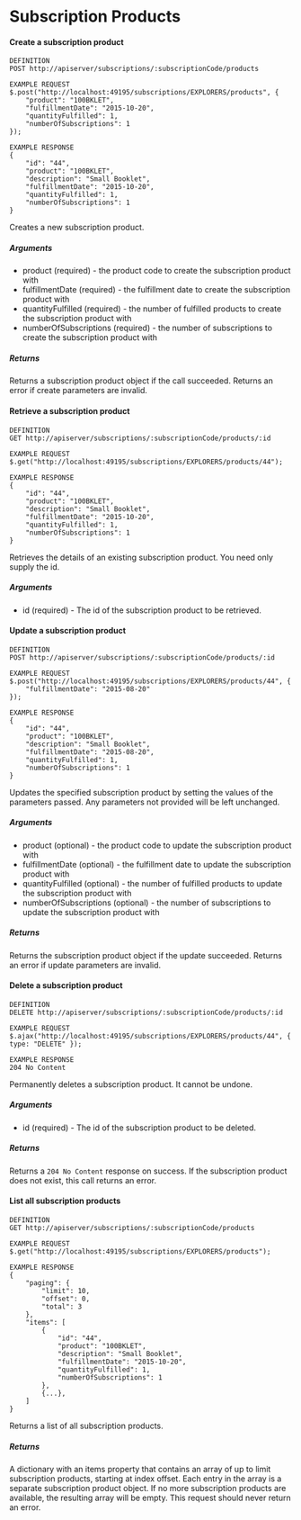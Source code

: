 # Subscription Products

#### Create a subscription product

```
DEFINITION
POST http://apiserver/subscriptions/:subscriptionCode/products

EXAMPLE REQUEST
$.post("http://localhost:49195/subscriptions/EXPLORERS/products", {
    "product": "100BKLET",
    "fulfillmentDate": "2015-10-20",
    "quantityFulfilled": 1,
    "numberOfSubscriptions": 1
});

EXAMPLE RESPONSE
{
    "id": "44",
    "product": "100BKLET",
    "description": "Small Booklet",
    "fulfillmentDate": "2015-10-20",
    "quantityFulfilled": 1,
    "numberOfSubscriptions": 1
}

```

Creates a new subscription product.

##### Arguments

* product (required) - the product code to create the subscription product with
* fulfillmentDate (required) - the fulfillment date to create the subscription product with
* quantityFulfilled (required) - the number of fulfilled products to create the subscription product with
* numberOfSubscriptions (required) - the number of subscriptions to create the subscription product with

##### Returns

Returns a subscription product object if the call succeeded. Returns an error if create parameters are invalid.

#### Retrieve a subscription product

```
DEFINITION
GET http://apiserver/subscriptions/:subscriptionCode/products/:id

EXAMPLE REQUEST
$.get("http://localhost:49195/subscriptions/EXPLORERS/products/44");

EXAMPLE RESPONSE
{
    "id": "44",
    "product": "100BKLET",
    "description": "Small Booklet",
    "fulfillmentDate": "2015-10-20",
    "quantityFulfilled": 1,
    "numberOfSubscriptions": 1
}

```

Retrieves the details of an existing subscription product. You need only supply the id.

##### Arguments

* id (required) - The id of the subscription product to be retrieved.

#### Update a subscription product

```
DEFINITION
POST http://apiserver/subscriptions/:subscriptionCode/products/:id

EXAMPLE REQUEST
$.post("http://localhost:49195/subscriptions/EXPLORERS/products/44", {
    "fulfillmentDate": "2015-08-20"
});

EXAMPLE RESPONSE
{
    "id": "44",
    "product": "100BKLET",
    "description": "Small Booklet",
    "fulfillmentDate": "2015-08-20",
    "quantityFulfilled": 1,
    "numberOfSubscriptions": 1
}

```

Updates the specified subscription product by setting the values of the parameters passed. Any parameters not provided will be left unchanged.

##### Arguments

* product (optional) - the product code to update the subscription product with
* fulfillmentDate (optional) - the fulfillment date to update the subscription product with
* quantityFulfilled (optional) - the number of fulfilled products to update the subscription product with
* numberOfSubscriptions (optional) - the number of subscriptions to update the subscription product with

##### Returns

Returns the subscription product object if the update succeeded. Returns an error if update parameters are invalid.

#### Delete a subscription product

```
DEFINITION
DELETE http://apiserver/subscriptions/:subscriptionCode/products/:id

EXAMPLE REQUEST
$.ajax("http://localhost:49195/subscriptions/EXPLORERS/products/44", { type: "DELETE" });

EXAMPLE RESPONSE
204 No Content

```

Permanently deletes a subscription product. It cannot be undone.

##### Arguments

* id (required) - The id of the subscription product to be deleted.

##### Returns

Returns a `204 No Content` response on success. If the subscription product does not exist, this call returns an error.

#### List all subscription products

```
DEFINITION
GET http://apiserver/subscriptions/:subscriptionCode/products

EXAMPLE REQUEST
$.get("http://localhost:49195/subscriptions/EXPLORERS/products");

EXAMPLE RESPONSE
{
    "paging": {
        "limit": 10,
        "offset": 0,
        "total": 3
    },
    "items": [
        {
            "id": "44",
            "product": "100BKLET",
            "description": "Small Booklet",
            "fulfillmentDate": "2015-10-20",
            "quantityFulfilled": 1,
            "numberOfSubscriptions": 1
        },
        {...},
    ]
}

```

Returns a list of all subscription products.

##### Returns

A dictionary with an items property that contains an array of up to limit subscription products, starting at index offset. Each entry in the array is a separate subscription product object. If no more subscription products are available, the resulting array will be empty. This request should never return an error.